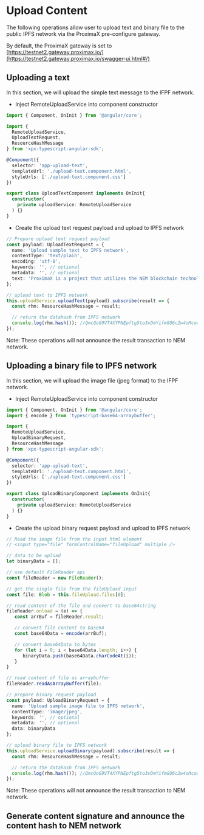 # Upload Content

The following operations allow user to upload text and binary file to the public IPFS network via the ProximaX pre-configure gateway.

By default, the ProximaX gateway is set to [https://testnet2.gateway.proximax.io/](https://testnet2.gateway.proximax.io/swagger-ui.html#/)

## Uploading a text

In this section, we will upload the simple text message to the IFPF network.

- Inject RemoteUploadService into component constructor

```ts
import { Component, OnInit } from '@angular/core';

import {
  RemoteUploadService,
  UploadTextRequest,
  ResourceHashMessage
} from 'xpx-typescript-angular-sdk';

@Component({
  selector: 'app-upload-text',
  templateUrl: './upload-text.component.html',
  styleUrls: ['./upload-text.component.css']
})

export class UploadTextComponent implements OnInit{
  constructor(
    private uploadService: RemoteUploadService
  ) {}
}
```

- Create the upload text request payload and upload to IPFS network

```ts
// Prepare upload text request payload
const payload: UploadTextRequest = {
  name: 'Upload sample text to IPFS network',
  contentType: 'text/plain',
  encoding: 'utf-8',
  keywords: '', // optional
  metadata: '', // optional
  text: 'ProximaX is a project that utilizes the NEM blockchain technology with the IPFS P2P storage technology to form a very powerful proofing solution for documents or files which are stored in an immutable and irreversible manner, similar to the blockchain technology solutions.'
};

// upload text to IPFS network
this.uploadService.uploadText(payload).subscribe(result => {
  const rhm: ResourceHashMessage = result; 

  // return the datahash from IPFS network
  console.log(rhm.hash()); //QmcQoG9VT4XYPNEpftg5to3vDmYifmGQ6c2w4oMcowgMsi
});
```
Note: These operations will not announce the result transaction to NEM network.

## Uploading a binary file to IPFS network

In this section, we will upload the image file (jpeg format) to the IFPF network.

- Inject RemoteUploadService into component constructor

```ts
import { Component, OnInit } from '@angular/core';
import { encode } from 'typescript-base64-arraybuffer';

import {
  RemoteUploadService,
  UploadBinaryRequest,
  ResourceHashMessage
} from 'xpx-typescript-angular-sdk';

@Component({
  selector: 'app-upload-text',
  templateUrl: './upload-text.component.html',
  styleUrls: ['./upload-text.component.css']
})

export class UploadBinaryComponent implements OnInit{
  constructor(
    private uploadService: RemoteUploadService
  ) {}
}
```

- Create the upload binary request payload and upload to IPFS network

```ts
// Read the image file from the input html element
// <input type="file" formControlName="fileUpload" multiple />

// data to be upload
let binaryData = [];

// use default FileReader api
const fileReader = new FileReader();

// get the single file from the fileUpload input
const file: Blob = this.fileUpload.files[0];

// read content of the file and convert to base64string
fileReader.onload = (e) => {
   const arrBuf = fileReader.result;

   // convert file content to base64
   const base64Data = encode(arrBuf);

   // convert base64Data to bytes
   for (let i = 0; i < base64Data.length; i++) {
      binaryData.push(base64Data.charCodeAt(i));
   }
}

// read content of file as arraybuffer
fileReader.readAsArrayBuffer(file);

// prepare binary request payload
const payload: UploadBinaryRequest = {
  name: 'Upload sample image file to IPFS network',
  contentType: 'image/jpeg',
  keywords: '', // optional
  metadata: '', // optional
  data: binaryData
};

// upload binary file to IPFS network
this.uploadService.uploadBinary(payload).subscribe(result => {
  const rhm: ResourceHashMessage = result; 

  // return the datahash from IPFS network
  console.log(rhm.hash()); //QmcQoG9VT4XYPNEpftg5to3vDmYifmGQ6c2w4oMcowgMsi
});
```

Note: These operations will not announce the result transaction to NEM network.

## Generate content signature and announce the content hash to NEM network
